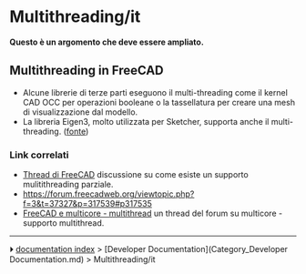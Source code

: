 # Multithreading/it
**Questo è un argomento che deve essere ampliato.**

## Multithreading in FreeCAD 

-   Alcune librerie di terze parti eseguono il multi-threading come il kernel CAD OCC per operazioni booleane o la tassellatura per creare una mesh di visualizzazione dal modello.
-   La libreria Eigen3, molto utilizzata per Sketcher, supporta anche il multi-threading. ([fonte](https://forum.freecadweb.org/viewtopic.php?f=3&t=37327&p=317539#p317535))

### Link correlati 

-   [Thread di FreeCAD](https://forum.freecadweb.org/viewtopic.php?f=4&t=17501&p=173095) discussione su come esiste un supporto mulitithreading parziale.
-   <https://forum.freecadweb.org/viewtopic.php?f=3&t=37327&p=317539#p317535>
-   [FreeCAD e multicore - multithread](https://forum.freecadweb.org/viewtopic.php?f=8&t=37398) un thread del forum su multicore - supporto multithread.



---
⏵ [documentation index](../README.md) > [Developer Documentation](Category_Developer Documentation.md) > Multithreading/it
